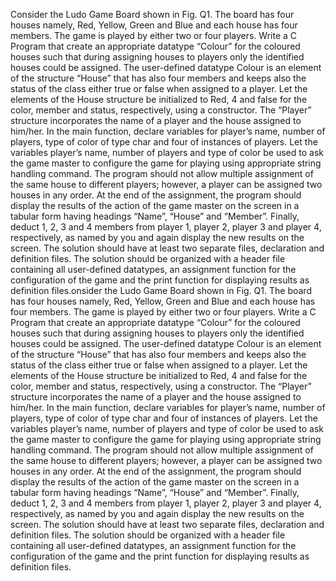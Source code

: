 Consider the Ludo Game Board shown in Fig. Q1. The board has four houses namely, Red, Yellow, Green and Blue and each house has four members. The game is played by either two or four players. Write a C Program that create an appropriate datatype “Colour” for the coloured houses such that during assigning  houses to players only the identified houses could be assigned. The user-defined datatype Colour is an element of the structure “House” that has also four members and keeps also the status of the class either true or false when assigned to a player. Let the elements of the House structure be initialized to Red, 4 and false for the color, member and status, respectively, using a constructor. The “Player” structure incorporates the name of a player and the house assigned to him/her.
In the main function, declare variables for player’s name, number of players, type of color of type char and four of instances of players. Let the variables player’s name, number of players and type of color be used to ask the game master to configure the game for playing using appropriate string handling command. The program should not allow multiple assignment of the same house to different players; however, a player can be assigned two houses in any order.
At the end of the assignment, the program should display the results of the action of the game master on the screen in a tabular form having headings “Name”, “House” and “Member”. Finally, deduct 1, 2, 3 and 4 members from player 1, player 2, player 3 and player 4, respectively, as named by you and again display the new results on the screen. The solution should have at least two separate files, declaration and definition files.
The solution should be organized with a header file containing all user-defined datatypes, an assignment function for the configuration of the game and the print function for displaying results as definition files.onsider the Ludo Game Board shown in Fig. Q1. The board has four houses namely, Red, Yellow, Green and Blue and each house has four members. The game is played by either two or four players. Write a C Program that create an appropriate datatype “Colour” for the coloured houses such that during assigning  houses to players only the identified houses could be assigned. The user-defined datatype Colour is an element of the structure “House” that has also four members and keeps also the status of the class either true or false when assigned to a player. Let the elements of the House structure be initialized to Red, 4 and false for the color, member and status, respectively, using a constructor. The “Player” structure incorporates the name of a player and the house assigned to him/her.
In the main function, declare variables for player’s name, number of players, type of color of type char and four of instances of players. Let the variables player’s name, number of players and type of color be used to ask the game master to configure the game for playing using appropriate string handling command. The program should not allow multiple assignment of the same house to different players; however, a player can be assigned two houses in any order.
At the end of the assignment, the program should display the results of the action of the game master on the screen in a tabular form having headings “Name”, “House” and “Member”. Finally, deduct 1, 2, 3 and 4 members from player 1, player 2, player 3 and player 4, respectively, as named by you and again display the new results on the screen. The solution should have at least two separate files, declaration and definition files.
The solution should be organized with a header file containing all user-defined datatypes, an assignment function for the configuration of the game and the print function for displaying results as definition files.
